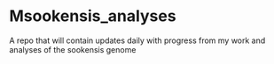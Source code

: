 # Msookensis_analyses
A repo that will contain updates daily with progress from my work and analyses of the sookensis genome
